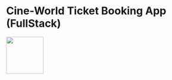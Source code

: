 # Cine-World Ticket Booking App (FullStack)




<img src="https://github.com/oguzzhanturkmen/cineworld-ticket-app-react-native/assets/111460897/bc1e6e47-30f9-4b20-99fe-b55b35b46ff3" width="100" height="100">

